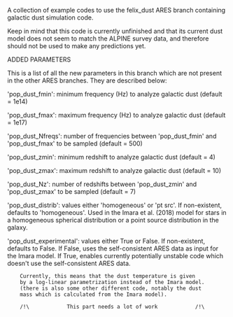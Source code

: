 A collection of example codes to use the felix_dust ARES branch
containing galactic dust simulation code.

Keep in mind that this code is currently unfinished and that its current
dust model does not seem to match the ALPINE survey data,
and therefore should not be used to make any predictions yet.

ADDED PARAMETERS

This is a list of all the new parameters in this branch which are
not present in the other ARES branches. They are described below:

'pop_dust_fmin': minimum frequency (Hz) to analyze galactic dust 
		(default = 1e14)

'pop_dust_fmax': maximum frequency (Hz) to analyze galactic dust
		(default = 1e17)

'pop_dust_Nfreqs': number of frequencies between 'pop_dust_fmin'
		and 'pop_dust_fmax' to be sampled (default = 500)

'pop_dust_zmin': minimum redshift to analyze galactic dust
		(default = 4)

'pop_dust_zmax': maximum redshift to analyze galactic dust
		(default = 10)

'pop_dust_Nz': number of redshifts between 'pop_dust_zmin'
		and 'pop_dust_zmax' to be sampled (default = 7)

'pop_dust_distrib': values either 'homogeneous' or 'pt src'.
		If non-existent, defaults to 'homogeneous'.
		Used in the Imara et al. (2018) model for stars
		in a homogeneous spherical distribution or a
		point source distribution in the galaxy.

'pop_dust_experimental': values either True or False. If non-existent,
		defaults to False. If False, uses the self-consistent
		ARES data as input for the Imara model.
		If True, enables currently potentially unstable code
		which doesn't use the self-consistent ARES data.

		Currently, this means that the dust temperature is given
		by a log-linear parametrization instead of the Imara model.
		(there is also some other different code, notably the dust
		mass which is calculated from the Imara model).

		/!\            This part needs a lot of work            /!\